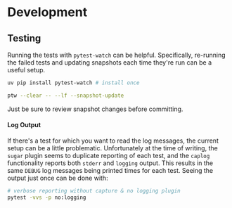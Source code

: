 # Development

## Testing

Running the tests with `pytest-watch` can be helpful. Specifically, re-running the failed tests and updating snapshots each time they're run can be a useful setup.

```bash
uv pip install pytest-watch # install once

ptw --clear -- --lf --snapshot-update

```

Just be sure to review snapshot changes before committing.


#### Log Output

If there's a test for which you want to read the log messages, the current setup can be a little problematic. Unfortunately at the time of writing, the `sugar` plugin seems to duplicate reporting of each test, and the `caplog` functionality reports both `stderr` and `logging` output. This results in the same `DEBUG` log messages being printed times for each test. Seeing the output just once can be done with:

```bash
# verbose reporting without capture & no logging plugin
pytest -vvs -p no:logging
```
